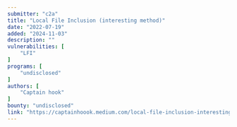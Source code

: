 ```yaml
---
submitter: "c2a"
title: "Local File Inclusion (interesting method)"
date: "2022-07-19"
added: "2024-11-03"
description: ""
vulnerabilities: [
    "LFI"
]
programs: [
    "undisclosed"
]
authors: [
    "Captain hook"
]
bounty: "undisclosed"
link: "https://captainhoook.medium.com/local-file-inclusion-interesting-method-8263c2cb7cd2"
---
```




